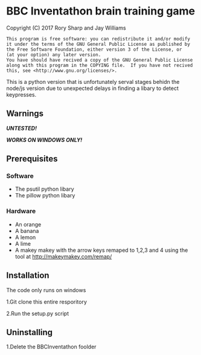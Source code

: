 # BBC Inventathon brain training game
Copyright (C) 2017  Rory Sharp and Jay Williams
    
    This program is free software: you can redistribute it and/or modify
    it under the terms of the GNU General Public License as published by
    the Free Software Foundation, either version 3 of the License, or
    (at your option) any later version.
    You have should have recived a copy of the GNU General Public License
    along with this program in the COPYING file.  If you have not recived this, see <http://www.gnu.org/licenses/>.

This is a python version that is unfortunately serval stages behidn the node/js version due to unexpected delays in finding a libary to detect keypresses.

## Warnings

**_UNTESTED!_**

**_WORKS ON WINDOWS ONLY!_**
## Prerequisites
### Software
* The psutil python libary
* The pillow python libary
### Hardware
* An orange
* A banana
* A lemon
* A lime
* A makey makey with the arrow keys remaped to 1,2,3 and 4 using the tool at <http://makeymakey.com/remap/>
## Installation
The code only runs on windows

1.Git clone this entire resporitory

2.Run the setup.py script
## Uninstalling

1.Delete the BBCInventathon foolder
